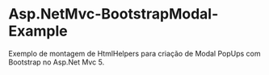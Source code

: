 # Asp.NetMvc-BootstrapModal-Example

Exemplo de montagem de HtmlHelpers para criação de Modal PopUps com Bootstrap no Asp.Net Mvc 5.
